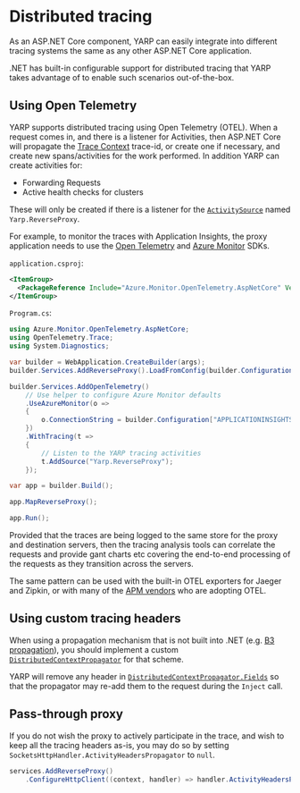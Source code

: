 
# Distributed tracing

As an ASP.NET Core component, YARP can easily integrate into different tracing systems the same as any other ASP.NET Core application.

.NET has built-in configurable support for distributed tracing that YARP takes advantage of to enable such scenarios out-of-the-box.

## Using Open Telemetry

YARP supports distributed tracing using Open Telemetry (OTEL). When a request comes in, and there is a listener for Activities, then ASP.NET Core will propagate the [Trace Context](https://www.w3.org/TR/trace-context) trace-id, or create one if necessary, and create new spans/activities for the work performed.
In addition YARP can create activities for:

- Forwarding Requests
- Active health checks for clusters

These will only be created if there is a listener for the [`ActivitySource`](https://learn.microsoft.com/dotnet/core/diagnostics/distributed-tracing-instrumentation-walkthroughs#activitysource) named `Yarp.ReverseProxy`.

For example, to monitor the traces with Application Insights, the proxy application needs to use the [Open Telemetry](https://github.com/open-telemetry/opentelemetry-dotnet/blob/main/src/OpenTelemetry/README.md) and [Azure Monitor](https://github.com/Azure/azure-sdk-for-net/blob/main/sdk/monitor/Azure.Monitor.OpenTelemetry.AspNetCore/README.md) SDKs.

`application.csproj`:

``` xml
<ItemGroup>
  <PackageReference Include="Azure.Monitor.OpenTelemetry.AspNetCore" Version="1.0.0-beta.3" />
</ItemGroup>
```

`Program.cs`:

``` c#
using Azure.Monitor.OpenTelemetry.AspNetCore;
using OpenTelemetry.Trace;
using System.Diagnostics;

var builder = WebApplication.CreateBuilder(args);
builder.Services.AddReverseProxy().LoadFromConfig(builder.Configuration.GetSection("ReverseProxy"));

builder.Services.AddOpenTelemetry()
    // Use helper to configure Azure Monitor defaults
    .UseAzureMonitor(o =>
    {
        o.ConnectionString = builder.Configuration["APPLICATIONINSIGHTS_CONNECTION_STRING"];
    })
    .WithTracing(t =>
    {
        // Listen to the YARP tracing activities
        t.AddSource("Yarp.ReverseProxy");
    });

var app = builder.Build();

app.MapReverseProxy();

app.Run();

```

Provided that the traces are being logged to the same store for the proxy and destination servers, then the tracing analysis tools can correlate the requests and provide gant charts etc covering the end-to-end processing of the requests as they transition across the servers.

The same pattern can be used with the built-in OTEL exporters for Jaeger and Zipkin, or with many of the [APM vendors](https://opentelemetry.io/ecosystem/vendors/) who are adopting OTEL.

## Using custom tracing headers

When using a propagation mechanism that is not built into .NET (e.g. [B3 propagation]), you should implement a custom [`DistributedContextPropagator`] for that scheme.

YARP will remove any header in [`DistributedContextPropagator.Fields`] so that the propagator may re-add them to the request during the `Inject` call.

## Pass-through proxy

If you do not wish the proxy to actively participate in the trace, and wish to keep all the tracing headers as-is, you may do so by setting `SocketsHttpHandler.ActivityHeadersPropagator` to `null`.

```c#
services.AddReverseProxy()
    .ConfigureHttpClient((context, handler) => handler.ActivityHeadersPropagator = null);
```

[B3 propagation]: https://github.com/openzipkin/b3-propagation
[`DistributedContextPropagator`]: https://docs.microsoft.com/dotnet/api/system.diagnostics.distributedcontextpropagator
[`DistributedContextPropagator.Fields`]: https://docs.microsoft.com/dotnet/api/system.diagnostics.distributedcontextpropagator.fields
